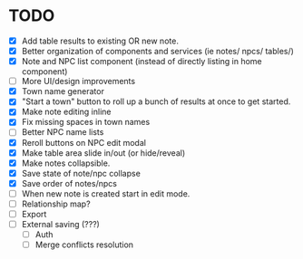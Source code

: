 # TODO

- [x] Add table results to existing OR new note.
- [x] Better organization of components and services (ie notes/ npcs/ tables/)
- [x] Note and NPC list component (instead of directly listing in home component)
- [ ] More UI/design improvements
- [x] Town name generator
- [x] "Start a town" button to roll up a bunch of results at once to get started.
- [x] Make note editing inline
- [x] Fix missing spaces in town names
- [ ] Better NPC name lists
- [x] Reroll buttons on NPC edit modal
- [x] Make table area slide in/out (or hide/reveal)
- [x] Make notes collapsible.
- [x] Save state of note/npc collapse
- [x] Save order of notes/npcs
- [ ] When new note is created start in edit mode.
- [ ] Relationship map?
- [ ] Export
- [ ] External saving (???)
  - [ ] Auth
  - [ ] Merge conflicts resolution
